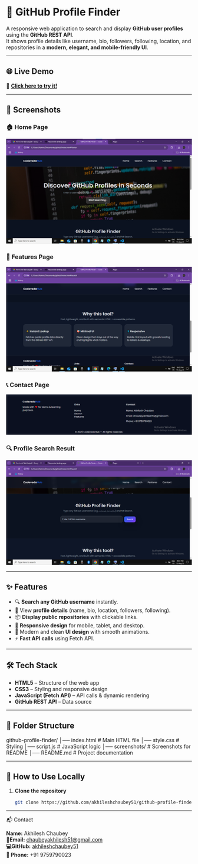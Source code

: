 # 🚀 GitHub Profile Finder

A responsive web application to search and display **GitHub user profiles** using the **GitHub REST API**.  
It shows profile details like username, bio, followers, following, location, and repositories in a **modern, elegant, and mobile-friendly UI**.

---

## 🌐 Live Demo
🔗 **[Click here to try it!](https://akhileshchaubey51.github.io/github-profile-finder/)**

---

## 📸 Screenshots

### 🏠 Home Page
![Home Page](screenshots/Screenshot1.png)
### 🌟 Features Page
![Features](screenshots/Screenshot3.png)
### 📞 Contact Page
![Contact](screenshots/Screenshot4.png)

### 🔍 Profile Search Result
![Search Result](screenshots/Screenshot2.png)

---

## ✨ Features
- 🔍 **Search any GitHub username** instantly.
- 📄 View **profile details** (name, bio, location, followers, following).
- 📦 **Display public repositories** with clickable links.
- 📱 **Responsive design** for mobile, tablet, and desktop.
- 🎨 Modern and clean **UI design** with smooth animations.
- ⚡ **Fast API calls** using Fetch API.

---

## 🛠️ Tech Stack
- **HTML5** – Structure of the web app
- **CSS3** – Styling and responsive design
- **JavaScript (Fetch API)** – API calls & dynamic rendering
- **GitHub REST API** – Data source

---

## 📂 Folder Structure
github-profile-finder/
│── index.html # Main HTML file
│── style.css # Styling
│── script.js # JavaScript logic
│── screenshots/ # Screenshots for README
│── README.md # Project documentation



---

## 🚀 How to Use Locally
1. **Clone the repository**
   ```bash
   git clone https://github.com/akhileshchaubey51/github-profile-finder.git

---


📬 Contact

**Name:** Akhilesh Chaubey  
**📧Email:** chaubeyakhilesh51@gmail.com  
**💻GitHub:** [akhileshchaubey51](https://github.com/akhileshchaubey51)  
**📱 Phone:** +91 9759790023

